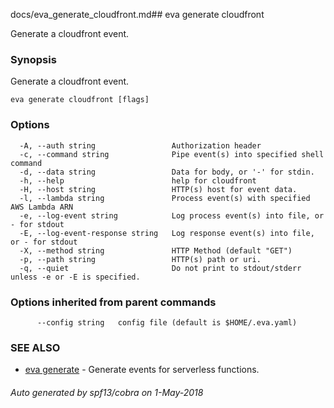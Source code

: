 docs/eva_generate_cloudfront.md## eva generate cloudfront

Generate a cloudfront event.

### Synopsis

Generate a cloudfront event.

```
eva generate cloudfront [flags]
```

### Options

```
  -A, --auth string                 Authorization header
  -c, --command string              Pipe event(s) into specified shell command
  -d, --data string                 Data for body, or '-' for stdin.
  -h, --help                        help for cloudfront
  -H, --host string                 HTTP(s) host for event data.
  -l, --lambda string               Process event(s) with specified AWS Lambda ARN
  -e, --log-event string            Log process event(s) into file, or - for stdout
  -E, --log-event-response string   Log response event(s) into file, or - for stdout
  -X, --method string               HTTP Method (default "GET")
  -p, --path string                 HTTP(s) path or uri.
  -q, --quiet                       Do not print to stdout/stderr unless -e or -E is specified.
```

### Options inherited from parent commands

```
      --config string   config file (default is $HOME/.eva.yaml)
```

### SEE ALSO

* [eva generate](eva_generate.md)	 - Generate events for serverless functions.

###### Auto generated by spf13/cobra on 1-May-2018
